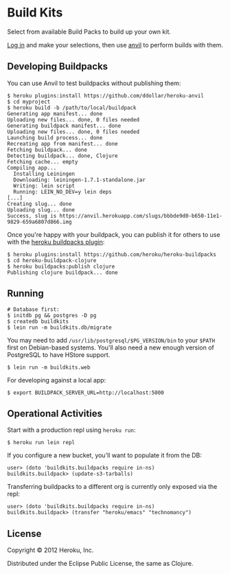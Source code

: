 # Build Kits

Select from available Build Packs to build up your own kit.

[Log in](https://buildkits.herokuapp.com) and make your selections,
then use [anvil](https://github.com/ddollar/anvil) to perform builds
with them.

## Developing Buildpacks

You can use Anvil to test buildpacks without publishing them:

    $ heroku plugins:install https://github.com/ddollar/heroku-anvil
    $ cd myproject
    $ heroku build -b /path/to/local/buildpack
    Generating app manifest... done
    Uploading new files... done, 0 files needed
    Generating buildpack manifest... done
    Uploading new files... done, 0 files needed
    Launching build process... done 
    Recreating app from manifest... done 
    Fetching buildpack... done 
    Detecting buildpack... done, Clojure 
    Fetching cache... empty 
    Compiling app... 
      Installing Leiningen
      Downloading: leiningen-1.7.1-standalone.jar
      Writing: lein script
      Running: LEIN_NO_DEV=y lein deps
    [...]
    Creating slug... done 
    Uploading slug... done 
    Success, slug is https://anvil.herokuapp.com/slugs/bbbde9d0-b650-11e1-9829-659a6807d866.img 

Once you're happy with your buildpack, you can publish it for others
to use with the
[heroku buildpacks plugin](https://github.com/heroku/heroku-buildpacks):

    $ heroku plugins:install https://github.com/heroku/heroku-buildpacks
    $ cd heroku-buildpack-clojure
    $ heroku buildpacks:publish clojure
    Publishing clojure buildpack... done

## Running

    # Database first:
    $ initdb pg && postgres -D pg
    $ createdb buildkits
    $ lein run -m buildkits.db/migrate

You may need to add `/usr/lib/postgresql/$PG_VERSION/bin` to your
`$PATH` first on Debian-based systems. You'll also need a new enough
version of PostgreSQL to have HStore support.

    $ lein run -m buildkits.web

For developing against a local app:

    $ export BUILDPACK_SERVER_URL=http://localhost:5000

## Operational Activities

Start with a production repl using `heroku run`:

    $ heroku run lein repl

If you configure a new bucket, you'll want to populate it from the DB:

    user> (doto 'buildkits.buildpacks require in-ns)
    buildkits.buildpack> (update-s3-tarballs)

Transferring buildpacks to a different org is currently only exposed
via the repl:

    user> (doto 'buildkits.buildpacks require in-ns)
    buildkits.buildpack> (transfer "heroku/emacs" "technomancy")

## License

Copyright © 2012 Heroku, Inc.

Distributed under the Eclipse Public License, the same as Clojure.
